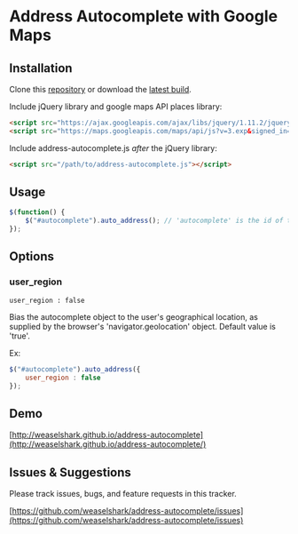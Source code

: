 # Address Autocomplete with Google Maps


## Installation

Clone this [repository](https://github.com/weaselshark/address-autocomplete.git) or download the [latest build](https://github.com/weaselshark/address-autocomplete/archive/master.zip).

Include jQuery library and google maps API places library:

```html
<script src="https://ajax.googleapis.com/ajax/libs/jquery/1.11.2/jquery.min.js"></script>
<script src="https://maps.googleapis.com/maps/api/js?v=3.exp&signed_in=true&libraries=places"></script>
```

Include address-autocomplete.js *after* the jQuery library:

```html
<script src="/path/to/address-autocomplete.js"></script>
```

## Usage

```javascript
$(function() {
    $("#autocomplete").auto_address(); // 'autocomplete' is the id of the text box to be auto filled. 
});
```

## Options

### user_region

    user_region : false

Bias the autocomplete object to the user's geographical location, as supplied by the browser's 'navigator.geolocation' object. Default value is 'true'.

Ex: 
```javascript
$("#autocomplete").auto_address({
    user_region : false
});
```


## Demo

[http://weaselshark.github.io/address-autocomplete](http://weaselshark.github.io/address-autocomplete/)

## Issues & Suggestions

Please track issues, bugs, and feature requests in this tracker.

[https://github.com/weaselshark/address-autocomplete/issues](https://github.com/weaselshark/address-autocomplete/issues)